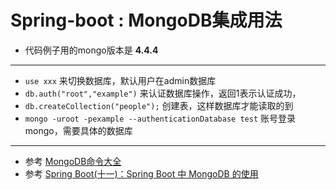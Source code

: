 # Spring-boot : MongoDB集成用法
- 代码例子用的mongo版本是 **4.4.4**
---
- `use xxx` 来切换数据库，默认用户在admin数据库 
- `db.auth("root","example")` 来认证数据库操作，返回1表示认证成功，
- `db.createCollection("people");` 创建表，这样数据库才能读取的到
- `mongo -uroot -pexample --authenticationDatabase test` 账号登录mongo，需要具体的数据库  
---
- 参考 [MongoDB命令大全](https://blog.csdn.net/qq_42039281/article/details/90265028)
- 参考 [Spring Boot(十一)：Spring Boot 中 MongoDB 的使用](http://www.ityouknow.com/springboot/2017/05/08/spring-boot-mongodb.html)